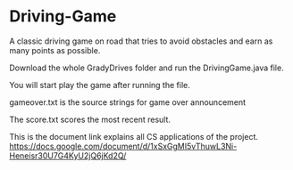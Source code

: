 # Driving-Game
A classic driving game on road that tries to avoid obstacles and earn as many points as possible.

Download the whole GradyDrives folder and run the DrivingGame.java file.

You will start play the game after running the file.

gameover.txt is the source strings for game over announcement

The score.txt scores the most recent result.

This is the document link explains all CS applications of the project.
https://docs.google.com/document/d/1xSxGgMI5vThuwL3Ni-Heneisr30U7G4KyU2jQ6jKd2Q/
